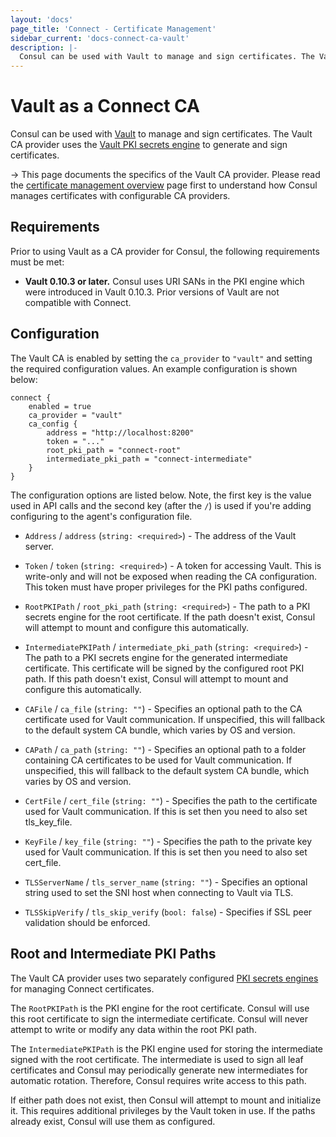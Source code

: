 ```yaml
---
layout: 'docs'
page_title: 'Connect - Certificate Management'
sidebar_current: 'docs-connect-ca-vault'
description: |-
  Consul can be used with Vault to manage and sign certificates. The Vault CA provider uses the Vault PKI secrets engine to generate and sign certificates.
---
```


# Vault as a Connect CA

Consul can be used with [Vault](https://www.vaultproject.io) to
manage and sign certificates.
The Vault CA provider uses the
[Vault PKI secrets engine](https://www.vaultproject.io/docs/secrets/pki/index.html)
to generate and sign certificates.

-> This page documents the specifics of the Vault CA provider.
Please read the [certificate management overview](/docs/connect/ca.html)
page first to understand how Consul manages certificates with configurable
CA providers.

## Requirements

Prior to using Vault as a CA provider for Consul, the following requirements
must be met:

- **Vault 0.10.3 or later.** Consul uses URI SANs in the PKI engine which
  were introduced in Vault 0.10.3. Prior versions of Vault are not
  compatible with Connect.

## Configuration

The Vault CA is enabled by setting the `ca_provider` to `"vault"` and
setting the required configuration values. An example configuration
is shown below:

```hcl
connect {
    enabled = true
    ca_provider = "vault"
    ca_config {
        address = "http://localhost:8200"
        token = "..."
        root_pki_path = "connect-root"
        intermediate_pki_path = "connect-intermediate"
    }
}
```

The configuration options are listed below. Note, the
first key is the value used in API calls and the second key (after the `/`)
is used if you're adding configuring to the agent's configuration file.

- `Address` / `address` (`string: <required>`) - The address of the Vault
  server.

- `Token` / `token` (`string: <required>`) - A token for accessing Vault.
  This is write-only and will not be exposed when reading the CA configuration.
  This token must have proper privileges for the PKI paths configured.

- `RootPKIPath` / `root_pki_path` (`string: <required>`) - The path to
  a PKI secrets engine for the root certificate. If the path doesn't
  exist, Consul will attempt to mount and configure this automatically.

- `IntermediatePKIPath` / `intermediate_pki_path` (`string: <required>`) -
  The path to a PKI secrets engine for the generated intermediate certificate.
  This certificate will be signed by the configured root PKI path. If this
  path doesn't exist, Consul will attempt to mount and configure this
  automatically.

- `CAFile` / `ca_file` (`string: ""`) - Specifies an optional path to the CA
  certificate used for Vault communication. If unspecified, this will fallback
  to the default system CA bundle, which varies by OS and version.

- `CAPath` / `ca_path` (`string: ""`) - Specifies an optional path to a folder
  containing CA certificates to be used for Vault communication. If
  unspecified, this will fallback to the default system CA bundle, which
  varies by OS and version.

- `CertFile` / `cert_file` (`string: ""`) - Specifies the path to the
  certificate used for Vault communication. If this is set then you need to
  also set tls_key_file.

- `KeyFile` / `key_file` (`string: ""`) - Specifies the path to the private
  key used for Vault communication. If this is set then you need to also set
  cert_file.

- `TLSServerName` / `tls_server_name` (`string: ""`) - Specifies an optional
  string used to set the SNI host when connecting to Vault via TLS.

- `TLSSkipVerify` / `tls_skip_verify` (`bool: false`) - Specifies if SSL peer
  validation should be enforced.

## Root and Intermediate PKI Paths

The Vault CA provider uses two separately configured
[PKI secrets engines](https://www.vaultproject.io/docs/secrets/pki/index.html)
for managing Connect certificates.

The `RootPKIPath` is the PKI engine for the root certificate. Consul will
use this root certificate to sign the intermediate certificate. Consul will
never attempt to write or modify any data within the root PKI path.

The `IntermediatePKIPath` is the PKI engine used for storing the intermediate
signed with the root certificate. The intermediate is used to sign all leaf
certificates and Consul may periodically generate new intermediates for
automatic rotation. Therefore, Consul requires write access to this path.

If either path does not exist, then Consul will attempt to mount and
initialize it. This requires additional privileges by the Vault token in use.
If the paths already exist, Consul will use them as configured.
